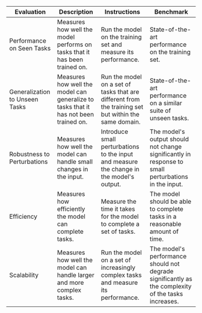 | Evaluation | Description | Instructions | Benchmark |
|------------|-------------|--------------|-----------|
| Performance on Seen Tasks | Measures how well the model performs on tasks that it has been trained on. | Run the model on the training set and measure its performance. | State-of-the-art performance on the training set. |
| Generalization to Unseen Tasks | Measures how well the model can generalize to tasks that it has not been trained on. | Run the model on a set of tasks that are different from the training set but within the same domain. | State-of-the-art performance on a similar suite of unseen tasks. |
| Robustness to Perturbations | Measures how well the model can handle small changes in the input. | Introduce small perturbations to the input and measure the change in the model's output. | The model's output should not change significantly in response to small perturbations in the input. |
| Efficiency | Measures how efficiently the model can complete tasks. | Measure the time it takes for the model to complete a set of tasks. | The model should be able to complete tasks in a reasonable amount of time. |
| Scalability | Measures how well the model can handle larger and more complex tasks. | Run the model on a set of increasingly complex tasks and measure its performance. | The model's performance should not degrade significantly as the complexity of the tasks increases. |